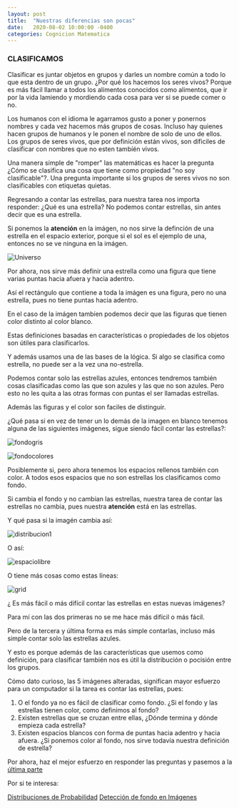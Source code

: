 ```yaml
---
layout: post
title:  "Nuestras diferencias son pocas"
date:   2020-08-02 10:00:00 -0400
categories: Cognicion Matematica
---
```


<a name="3"></a>
### CLASIFICAMOS

Clasificar es juntar objetos en grupos y darles un nombre común a todo lo que esta dentro de un grupo.
¿Por qué los hacemos los seres vivos? Porque es más fácil llamar a todos los alimentos conocidos como alimentos, que ir por la vida lamiendo y mordiendo cada cosa para ver si se puede comer o no. 

Los humanos con el idioma le agarramos gusto a poner y ponernos nombres y cada vez hacemos más grupos de cosas. Incluso hay quienes hacen grupos de humanos y le ponen el nombre de solo de uno de ellos. Los grupos de seres vivos, que por definición están vivos, son díficiles de clasificar con nombres que no esten tambíén vivos.

Una manera simple de "romper" las matemáticas es hacer la pregunta ¿Cómo se clasifica una cosa que tiene como propiedad "no soy clasificable"?. Una pregunta importante si los grupos de seres vivos no son clasificables con etiquetas quietas.


Regresando a contar las estrellas, para nuestra tarea nos importa responder: ¿Qué es una estrella?
No podemos contar estrellas, sin antes decir que es una estrella.

Si ponemos la **atención** en la imágen, no nos sirve la definción de una estrella en el espacio exterior, porque si el sol es el ejemplo de una, entonces no se ve ninguna en la imágen.

![Universo](/img/init.png)

Por ahora, nos sirve más definir una estrella como una figura que tiene varias puntas hacia afuera y hacia adentro.

Así el rectángulo que contiene a toda la imágen es una figura, pero no una estrella, pues no tiene puntas hacia adentro.

En el caso de la imágen tambíen podemos decir que las figuras que tienen color distinto al color blanco.

Estas definiciones basadas en características o propiedades de los objetos son útiles para clasificarlos.

Y además usamos una de las bases de la lógica. Si algo se clasifica como estrella, no puede ser a la vez una no-estrella.

Podemos contar solo las estrellas azules, entonces tendremos también cosas clasificadas como las que son azules y las que no son azules. Pero esto no les quita a las otras formas con puntas el ser llamadas estrellas.

Además las figuras y el color son faciles de distinguir. 

¿Qué pasa si en vez de tener un lo demás de la imagen en blanco tenemos alguna de las siguientes imágenes, sigue siendo fácil contar las estrellas?:

![fondogris](/img/Init_noise.png)

![fondocolores](/img/Init_colornoise.png)

Posiblemente si, pero ahora tenemos los espacios rellenos también con color. A todos esos espacios que no son estrellas los clasificamos como fondo. 

Si cambia el fondo y no cambian las estrellas, nuestra tarea de contar las estrellas no cambia, pues nuestra **atención** está en las estrellas.

Y qué pasa si la imagén cambia así:

![distribucion1](/img/distribucion.png)

O así:

![espaciolibre](/img/free_space.png)

O tiene más cosas como estas líneas:

![grid](/img/7x5grid.png)

¿ Es más fácil o más difícil contar las estrellas en estas nuevas imágenes?

Para mí con las dos primeras no se me hace más difícil o más fácil.

Pero de la tercera y última forma es más simple contarlas, incluso más simple contar solo las estrellas azules.

Y esto es porque además de las características que usemos como definición, para clasificar también nos es útil la distribución o pocisión entre los grupos.

Cómo dato curioso, las 5 imágenes alteradas, significan mayor esfuerzo para un computador si la tarea es contar las estrellas, pues:

1. O el fondo ya no es fácil de clasificar como fondo. ¿Si el fondo y las estrellas tienen color, como definimos al fondo? 
2. Existen estrellas que se cruzan entre ellas, ¿Dónde termina y dónde empieza cada estrella?
3. Existen espacios blancos con forma de puntas hacia adentro y hacia afuera. ¿Si ponemos color al fondo, nos sirve todavía nuestra definición de estrella?

Por ahora, haz el mejor esfuerzo en responder las preguntas y pasemos a la [última parte](/cognicion/matematica/2020/08/02/Math4.html) 


Por si te interesa:

[Distribuciones de Probabilidad](linkDistribuciones)
[Detección de fondo en Imágenes](linkBackgroundDetector)





